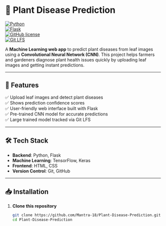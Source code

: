# 🌿 Plant Disease Prediction

[![Python](https://img.shields.io/badge/Python-3.8%2B-blue.svg)](https://www.python.org/)  
[![Flask](https://img.shields.io/badge/Flask-2.x-lightgrey)](https://flask.palletsprojects.com/)  
[![GitHub license](https://img.shields.io/github/license/Mantra-18/Plant-Disease-Prediction)](LICENSE)  
[![Git LFS](https://img.shields.io/badge/Git-LFS-orange)](https://git-lfs.github.com/)  

A **Machine Learning web app** to predict plant diseases from leaf images using a **Convolutional Neural Network (CNN)**. This project helps farmers and gardeners diagnose plant health issues quickly by uploading leaf images and getting instant predictions.  

---

## 🚀 Features

✅ Upload leaf images and detect plant diseases  
✅ Shows prediction confidence scores  
✅ User-friendly web interface built with Flask  
✅ Pre-trained CNN model for accurate predictions  
✅ Large trained model tracked via Git LFS  

---

## 🛠 Tech Stack

- **Backend**: Python, Flask  
- **Machine Learning**: TensorFlow, Keras  
- **Frontend**: HTML, CSS 
- **Version Control**: Git, GitHub  

---

## 📥 Installation

1. **Clone this repository**  
   ```bash
   git clone https://github.com/Mantra-18/Plant-Disease-Prediction.git
   cd Plant-Disease-Prediction
